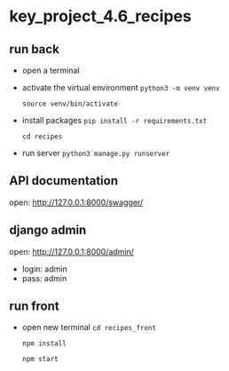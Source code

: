 # key_project_4.6_recipes

## run back
- open a terminal

- activate the virtual environment
    `python3 -m venv venv`
  
    `source venv/bin/activate`

- install packages
    `pip install -r requirements.txt`
  
    `cd recipes`

- run server
    `python3 manage.py runserver`

## API documentation
open: http://127.0.0.1:8000/swagger/

## django admin
open: http://127.0.0.1:8000/admin/
- login: admin
- pass: admin

## run front
- open new terminal
  `cd recipes_front`
  
  `npm install`
  
  `npm start`
  


